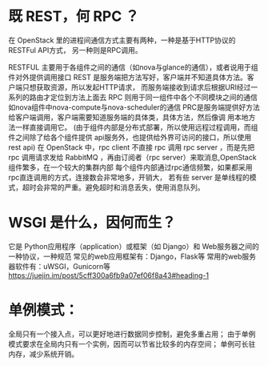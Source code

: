 # 既 REST，何 RPC ？
在 OpenStack 里的进程间通信方式主要有两种，一种是基于HTTP协议的RESTFul API方式，
另一种则是RPC调用。

RESTFUL 主要用于各组件之间的通信（如nova与glance的通信），或者说用于组件对外提供调用接口
    REST 是服务端把方法写好，客户端并不知道具体方法。客户端只想获取资源，所以发起HTTP请求，
    而服务端接收到请求后根据URI经过一系列的路由才定位到方法上面去
RPC 则用于同一组件中各个不同模块之间的通信如nova组件中nova-compute与nova-scheduler的通信
    PRC是服务端提供好方法给客户端调用，客户端需要知道服务端的具体类，具体方法，然后像调
    用本地方法一样直接调用它。
    (由于组件内部是分布式部署，所以使用远程过程调用，而组件之间除了给各个组件提供
    api服务外，也提供给外界可访问的接口，所以使用rest api)
在 OpenStack 中，rpc client 不直接 rpc 调用 rpc server ，而是先把 rpc 调用请求发给 
RabbitMQ ，再由订阅者（rpc server）来取消息,OpenStack 组件繁多，在一个较大的集群内部
每个组件内部通过rpc通信频繁，如果都采用rpc直连调用的方式，连接数会非常地多，开销大，
若有些 server 是单线程的模式，超时会非常的严重。避免超时和消息丢失，使用消息队列。

# WSGI 是什么，因何而生？
它是 Python应用程序（application）或框架（如 Django）和 Web服务器之间的一种协议，一种规范
常见的web应用框架有：Django，Flask等
常用的web服务器软件有：uWSGI，Gunicorn等
https://juejin.im/post/5cff300a6fb9a07ef06f8a43#heading-1

# 单例模式：
全局只有一个接入点，可以更好地进行数据同步控制，避免多重占用；
由于单例模式要求在全局内只有一个实例，因而可以节省比较多的内存空间；
单例可长驻内存，减少系统开销。


 
 
 
 